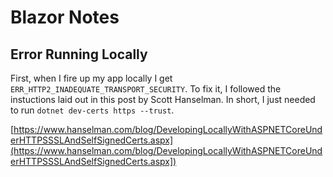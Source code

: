 # Blazor Notes

## Error Running Locally

First, when I fire up my app locally I get `ERR_HTTP2_INADEQUATE_TRANSPORT_SECURITY`.  To fix it, I followed the instuctions laid out in this post by Scott Hanselman.  In short, I just needed to run `dotnet dev-certs https --trust`.

[https://www.hanselman.com/blog/DevelopingLocallyWithASPNETCoreUnderHTTPSSSLAndSelfSignedCerts.aspx](https://www.hanselman.com/blog/DevelopingLocallyWithASPNETCoreUnderHTTPSSSLAndSelfSignedCerts.aspx])